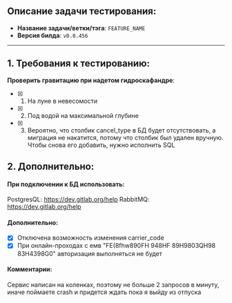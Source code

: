 ## Описание задачи тестирования:
- **Название задачи/ветки/тэга**: `FEATURE_NAME`
- **Версия билда**: `v0.0.456`

--------------------------------------------------------------------------------

## 1. Требования к тестированию:

**Проверить гравитацию при надетом гидроскафандре**:   
- [x] 1. На луне в невесомости   
- [x] 2. Под водой на максимальной глубине   
- [x] 3. Вероятно, что столбик cancel_type в БД будет отсутствовать, а миграция не накатится, потому что столбик был удален вручную. Чтобы снова его добавить, нужно исполнить SQL

## 2. Дополнительно:

#### При подключении к БД использовать:
PostgresQL: https://dev.gitlab.org/help
RabbitMQ: https://dev.gitlab.org/help

#### Дополнительно:

- [x] Отключена возможность изменения carrier_code
- [x] При онлайн-проходах с емв "FE(8fhw890FH 948HF 89H9803QH98 83H4398G0" авторизация выполняться не будет

#### Комментарии:

Сервис написан на коленках, поэтому не больше 2 запросов в минуту, иначе поймаете crash и придется ждать пока я выйду из отпуска